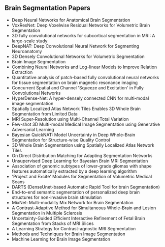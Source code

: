 <h2> Brain Segmentation Papers</h2>

<ul>

                             

 <li><a target="_blank" href="https://github.com/manjunath5496/Brain-Segmentation-Papers/blob/master/brin(1).pdf" style="text-decoration:none;">Deep Neural Networks for Anatomical Brain Segmentation</a></li>

 <li><a target="_blank" href="https://github.com/manjunath5496/Brain-Segmentation-Papers/blob/master/brin(2).pdf" style="text-decoration:none;">VoxResNet: Deep Voxelwise Residual Networks for Volumetric Brain Segmentation</a></li>

<li><a target="_blank" href="https://github.com/manjunath5496/Brain-Segmentation-Papers/blob/master/brin(3).pdf" style="text-decoration:none;">3D fully convolutional networks for subcortical segmentation in MRI: A large-scale study</a></li>
 <li><a target="_blank" href="https://github.com/manjunath5496/Brain-Segmentation-Papers/blob/master/brin(4).pdf" style="text-decoration:none;">DeepNAT: Deep Convolutional Neural Network for Segmenting Neuroanatomy</a></li>                              




<li><a target="_blank" href="https://github.com/manjunath5496/Brain-Segmentation-Papers/blob/master/brin(5).pdf" style="text-decoration:none;">3D Densely Convolutional Networks for Volumetric Segmentation</a></li>
<li><a target="_blank" href="https://github.com/manjunath5496/Brain-Segmentation-Papers/blob/master/brin(6).pdf" style="text-decoration:none;">Brain Image Segmentation</a></li>
 <li><a target="_blank" href="https://github.com/manjunath5496/Brain-Segmentation-Papers/blob/master/brin(7).pdf" style="text-decoration:none;">Combining Neural Networks and Log-linear Models to Improve Relation Extraction</a></li>

 <li><a target="_blank" href="https://github.com/manjunath5496/Brain-Segmentation-Papers/blob/master/brin(8).pdf" style="text-decoration:none;"> Quantitative analysis of patch-based fully convolutional neural networks for tissue segmentation on brain magnetic resonance imaging</a></li>
   <li><a target="_blank" href="https://github.com/manjunath5496/Brain-Segmentation-Papers/blob/master/brin(9).pdf" style="text-decoration:none;">Concurrent Spatial and Channel 'Squeeze and Excitation' in Fully Convolutional Networks</a></li>
  
   
 <li><a target="_blank" href="https://github.com/manjunath5496/Brain-Segmentation-Papers/blob/master/brin(10).pdf" style="text-decoration:none;">HyperDense-Net: A hyper-densely connected CNN for multi-modal image segmentation</a></li>                              
<li><a target="_blank" href="https://github.com/manjunath5496/Brain-Segmentation-Papers/blob/master/brin(11).pdf" style="text-decoration:none;">Spatially Localized Atlas Network Tiles Enables 3D Whole Brain Segmentation from Limited Data</a></li>
<li><a target="_blank" href="https://github.com/manjunath5496/Brain-Segmentation-Papers/blob/master/brin(12).pdf" style="text-decoration:none;">MRI Super-Resolution using Multi-Channel Total Variation</a></li>
<li><a target="_blank" href="https://github.com/manjunath5496/Brain-Segmentation-Papers/blob/master/brin(13).pdf" style="text-decoration:none;">Few-shot 3D Multi-modal Medical Image Segmentation using Generative Adversarial Learning</a></li>

<li><a target="_blank" href="https://github.com/manjunath5496/Brain-Segmentation-Papers/blob/master/brin(14).pdf" style="text-decoration:none;">Bayesian QuickNAT: Model Uncertainty in Deep Whole-Brain Segmentation for Structure-wise Quality Control</a></li>
                              
<li><a target="_blank" href="https://github.com/manjunath5496/Brain-Segmentation-Papers/blob/master/brin(15).pdf" style="text-decoration:none;">3D Whole Brain Segmentation using Spatially Localized Atlas Network Tiles</a></li>

<li><a target="_blank" href="https://github.com/manjunath5496/Brain-Segmentation-Papers/blob/master/brin(16).pdf" style="text-decoration:none;">On Direct Distribution Matching for Adapting Segmentation Networks</a></li>

  <li><a target="_blank" href="https://github.com/manjunath5496/Brain-Segmentation-Papers/blob/master/brin(17).pdf" style="text-decoration:none;"> Unsupervised Deep Learning for
Bayesian Brain MRI Segmentation</a></li>   
  
<li><a target="_blank" href="https://github.com/manjunath5496/Brain-Segmentation-Papers/blob/master/brin(18).pdf" style="text-decoration:none;">Association of genomic subtypes of lower-grade gliomas with shape features automatically extracted by a deep learning algorithm</a></li> 

  
<li><a target="_blank" href="https://github.com/manjunath5496/Brain-Segmentation-Papers/blob/master/brin(19).pdf" style="text-decoration:none;">'Project and Excite' Modules for Segmentation of Volumetric Medical Scans</a></li> 

<li><a target="_blank" href="https://github.com/manjunath5496/Brain-Segmentation-Papers/blob/master/brin(20).pdf" style="text-decoration:none;">DARTS (DenseUnet-based Automatic Rapid Tool for brain Segmentation)</a></li>

<li><a target="_blank" href="https://github.com/manjunath5496/Brain-Segmentation-Papers/blob/master/brin(21).pdf" style="text-decoration:none;"> End-to-end semantic segmentation of personalized deep brain structures for non-invasive brain stimulation </a></li>
<li><a target="_blank" href="https://github.com/manjunath5496/Brain-Segmentation-Papers/blob/master/brin(22).pdf" style="text-decoration:none;">MixNet: Multi-modality Mix Network for Brain Segmentation </a></li> 
 
 
 
 
 
 <li><a target="_blank" href="https://github.com/manjunath5496/Brain-Segmentation-Papers/blob/master/brin(23).pdf" style="text-decoration:none;">A Contrast-Adaptive Method for Simultaneous Whole-Brain and Lesion Segmentation in Multiple Sclerosis</a></li> 
 

   <li><a target="_blank" href="https://github.com/manjunath5496/Brain-Segmentation-Papers/blob/master/brin(24).pdf" style="text-decoration:none;">Uncertainty-Guided Efficient Interactive Refinement of Fetal Brain Segmentation from Stacks of MRI Slices</a></li>
 
   <li><a target="_blank" href="https://github.com/manjunath5496/Brain-Segmentation-Papers/blob/master/brin(25).pdf" style="text-decoration:none;">A Learning Strategy for Contrast-agnostic MRI Segmentation</a></li>   
   
<li><a target="_blank" href="https://github.com/manjunath5496/Brain-Segmentation-Papers/blob/master/brin(26).pdf" style="text-decoration:none;">Methods and Techniques for Brain Image Segmentation</a></li>
 
   <li><a target="_blank" href="https://github.com/manjunath5496/Brain-Segmentation-Papers/blob/master/brin(27).pdf" style="text-decoration:none;">Machine Learning for Brain Image Segmentation</a></li>   
    
   
   
</ul>
